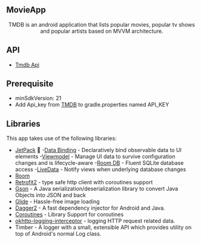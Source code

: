 <h2>MovieApp</h2>  
  
<p align="center">    
	TMDB is an android application that lists popular movies, popular tv shows and popular artists based on MVVM architecture.
</p>

## API
- [Tmdb Api](https://developers.themoviedb.org/3)

## Prerequisite
- minSdkVersion: 21
- Add Api_key from [TMDB](https://developers.themoviedb.org/3) to gradle.properties named API_KEY
  
## Libraries
This app takes use of the following libraries:
- [JetPack](https://developer.android.com/jetpack) 🚀
    -[Data Binding](https://developer.android.com/topic/libraries/data-binding) - Declaratively bind observable data to UI elements
    -[Viewmodel](https://developer.android.com/jetpack/androidx/releases/room) - Manage UI data to survive configuration changes and is lifecycle-aware
    -[Room DB](https://developer.android.com/training/data-storage/room) - Fluent SQLite database access
    -[LiveData](https://developer.android.com/topic/libraries/architecture/livedata) - Notify views when underlying database changes
- [Room](https://developer.android.com/jetpack/androidx/releases/room)
- [Retrofit2](https://github.com/square/retrofit) - type safe http client with coroutines support
- [Gson](https://github.com/google/gson) - A Java serialization/deserialization library to convert Java Objects into JSON and back
- [Glide](https://github.com/bumptech/glide) - Hassle-free image loading
- [Dagger2](https://github.com/google/dagger) - A fast dependency injector for Android and Java.
- [Coroutines](https://github.com/Kotlin/kotlinx.coroutines) - Library Support for coroutines
- [okhttp-logging-interceptor](https://github.com/square/okhttp/blob/master/okhttp-logging-interceptor/README.md) - logging HTTP request related data.
- Timber - A logger with a small, extensible API which provides utility on top of Android's normal Log class.